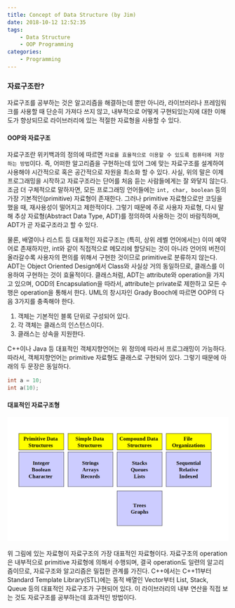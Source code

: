 ```yaml
---
title: Concept of Data Structure (by Jim)
date: 2018-10-12 12:52:35
tags:
    - Data Structure
    - OOP Programming
categories:
    - Programming
---
```


### 자료구조란?

자료구조를 공부하는 것은 알고리즘을 해결하는데 뿐만 아니라, 라이브러리나 프레임워크를 사용할 때 단순히 가져다 쓰지 않고, 내부적으로 어떻게 구현되있는지에 대한 이해도가 향상되므로 라이브러리에 있는 적절한 자료형을 사용할 수 있다.

#### OOP와 자료구조

자료구조란 위키백과의 정의에 따르면 `자료를 효율적으로 이용할 수 있도록 컴퓨터에 저장하는 방법`이다.
즉, 어떠한 알고리즘을 구현하는데 있어 그에 맞는 자료구조를 설계하여 사용해야 시간적으로 혹은 공간적으로 자원을 최소화 할 수 있다.
사실, 위의 말은 이제 프로그래밍을 시작하고 자료구조라는 단어를 처음 듣는 사람들에게는 잘 와닿지 않는다.
조금 더 구체적으로 말하자면, 모든 프로그래밍 언어들에는 `int, char, boolean` 등의 가장 기본적인(primitive) 자료형이 존재한다.
그러나 primitive 자료형으로만 코딩을 했을 때, 재사용성이 떨어지고 제한적이다.
그렇기 때문에 주로 사용자 자료형, 다시 말해 추상 자료형(Abstract Data Type, ADT)를 정의하여 사용하는 것이 바람직하며, ADT가 곧 자료구조라고 할 수 있다.

<!--more-->

물론, 배열이나 리스트 등 대표적인 자료구조는 (특히, 상위 레벨 언어에서는) 이미 예약어로 존재하지만, int와 같이 직접적으로 메모리에 할당되는 것이 아니라 언어의 버전이 올라갈수록 사용자의 편의를 위해서 구현한 것이므로 primitive로 분류하지 않는다.
ADT는 Object Oriented Design에서 Class와 사실상 거의 동일하므로, 클래스를 이용하여 구현하는 것이 효율적이다.
클래스처럼, ADT는 attribute와 operation을 가지고 있으며, OOD의 Encapsulation을 따라서, attribute는 private로 제한하고 모든 수행은 operation을 통해서 한다.
UML의 창시자인 Grady Booch에 따르면 OOP의 다음 3가지를 충족해야 한다.

 1. 객체는 기본적인 블록 단위로 구성되어 있다.
 2. 각 객체는 클래스의 인스턴스이다.
 3. 클래스는 상속을 지원한다.

C++이나 Java 등 대표적인 객체지향언어는 위 정의에 따라서 프로그래밍이 가능하다.
따라서, 객체지향언어는 primitive 자료형도 클래스로 구현되어 있다.
그렇기 때문에 아래의 두 문장은 동일하다.

```c++
int a = 10;
int a(10);
```

#### 대표적인 자료구조형

![HIERARCHY](./images/../../images/concept-of-data-structure/hierarchydatastr.png)

위 그림에 있는 자료형이 자료구조의 가장 대표적인 자료형이다.
자료구조의 operation은 내부적으로 primitive 자료형에 의해서 수행되며, 결국 operation도 일련의 알고리즘이므로, 자료구조와 알고리즘은 밀접한 관계를 가진다.
C++에서는 C++11부터 Standard Template Library(STL)에는 동적 배열인 Vector부터 List, Stack, Queue 등의 대표적인 자료구조가 구현되어 있다.
이 라이브러리의 내부 연산을 직접 보는 것도 자료구조를 공부하는데 효과적인 방법이다.
